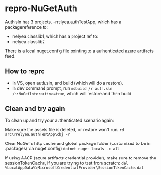 # repro-NuGetAuth

Auth.sln has 3 projects.
-rrelyea.authTestApp, which has a packagereference to:
- rrelyea.classlib1, which has a project ref to:
- rrelyea.classlib2

There is a local nuget.config file pointing to a authenticated azure artifacts feed.

## How to repro
- In VS, open auth.sln, and build (which will do a restore).
- In dev command prompt, run `msbuild /r auth.sln /p:NuGetInteractive=true`, which will restore and then build.

## Clean and try again
To clean up and try your authenticated scenario again:

Make sure the assets file is deleted, or restore won't run.
`rd src\rrelyea.authTestApp\obj -r`

Clear NuGet's http cache and global package folder (customized to be in .packages\ via nuget.config)
`dotnet nuget locals -c all`

If using AACP (azure artifacts credential provider), make sure to remove the sessionTokenCache, if you are trying to test from scratch:
`del %LocalAppData%\MicrosoftCredentialProvider\SessionTokenCache.dat`